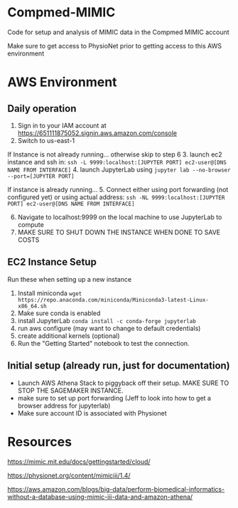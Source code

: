 # Compmed-MIMIC
Code for setup and analysis of MIMIC data in the Compmed MIMIC account

Make sure to get access to PhysioNet prior to getting access to this AWS environment

# AWS Environment

## Daily operation
1. Sign in to your IAM account at https://651111875052.signin.aws.amazon.com/console
2. Switch to us-east-1

If Instance is not already running... otherwise skip to step 6
3. launch ec2 instance and ssh in: `ssh -L 9999:localhost:[JUPYTER PORT] ec2-user@[DNS NAME FROM INTERFACE]`
4. launch JupyterLab using `jupyter lab --no-browser --port=[JUPYTER PORT]`

If instance is already running...
5. Connect either using port forwarding (not configured yet) or using actual address: `ssh -NL 9999:localhost:[JUPYTER PORT] ec2-user@[DNS NAME FROM INTERFACE]`

6. Navigate to localhost:9999 on the local machine to use JupyterLab to compute 
7. MAKE SURE TO SHUT DOWN THE INSTANCE WHEN DONE TO SAVE COSTS

## EC2 Instance Setup 
Run these when setting up a new instance
1. Install miniconda `wget https://repo.anaconda.com/miniconda/Miniconda3-latest-Linux-x86_64.sh`
2. Make sure conda is enabled
3. install JupyterLab `conda install -c conda-forge jupyterlab`
4. run aws configure (may want to change to default credentials)
5. create additional kernels (optional)
6. Run the "Getting Started" notebook to test the connection.

## Initial setup (already run, just for documentation)
- Launch AWS Athena Stack to piggyback off their setup. MAKE SURE TO STOP THE SAGEMAKER INSTANCE.
- make sure to set up port forwarding (Jeff to look into how to get a browser address for jupyterlab)
- Make sure account ID is associated with Physionet

# Resources
https://mimic.mit.edu/docs/gettingstarted/cloud/

https://physionet.org/content/mimiciii/1.4/

https://aws.amazon.com/blogs/big-data/perform-biomedical-informatics-without-a-database-using-mimic-iii-data-and-amazon-athena/

